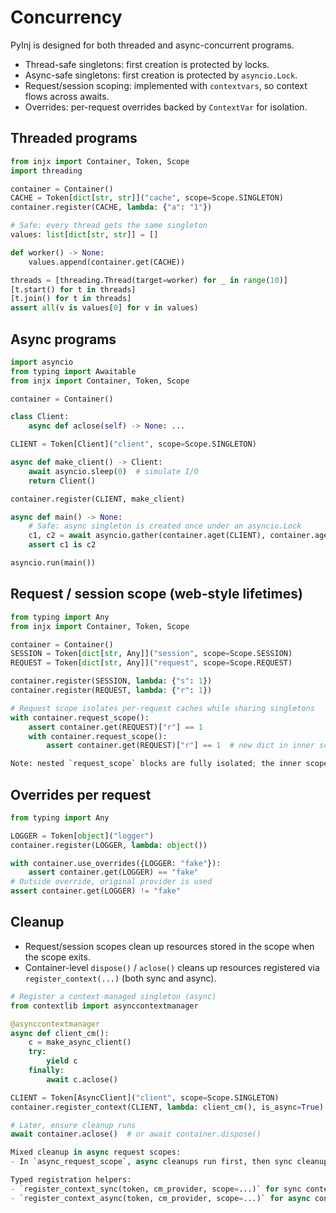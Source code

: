 # Concurrency

PyInj is designed for both threaded and async-concurrent programs.

- Thread-safe singletons: first creation is protected by locks.
- Async-safe singletons: first creation is protected by `asyncio.Lock`.
- Request/session scoping: implemented with `contextvars`, so context flows across awaits.
- Overrides: per-request overrides backed by `ContextVar` for isolation.

## Threaded programs

```python
from injx import Container, Token, Scope
import threading

container = Container()
CACHE = Token[dict[str, str]]("cache", scope=Scope.SINGLETON)
container.register(CACHE, lambda: {"a": "1"})

# Safe: every thread gets the same singleton
values: list[dict[str, str]] = []

def worker() -> None:
    values.append(container.get(CACHE))

threads = [threading.Thread(target=worker) for _ in range(10)]
[t.start() for t in threads]
[t.join() for t in threads]
assert all(v is values[0] for v in values)
```

## Async programs

```python
import asyncio
from typing import Awaitable
from injx import Container, Token, Scope

container = Container()

class Client:
    async def aclose(self) -> None: ...

CLIENT = Token[Client]("client", scope=Scope.SINGLETON)

async def make_client() -> Client:
    await asyncio.sleep(0)  # simulate I/O
    return Client()

container.register(CLIENT, make_client)

async def main() -> None:
    # Safe: async singleton is created once under an asyncio.Lock
    c1, c2 = await asyncio.gather(container.aget(CLIENT), container.aget(CLIENT))
    assert c1 is c2

asyncio.run(main())
```

## Request / session scope (web-style lifetimes)

```python
from typing import Any
from injx import Container, Token, Scope

container = Container()
SESSION = Token[dict[str, Any]]("session", scope=Scope.SESSION)
REQUEST = Token[dict[str, Any]]("request", scope=Scope.REQUEST)

container.register(SESSION, lambda: {"s": 1})
container.register(REQUEST, lambda: {"r": 1})

# Request scope isolates per-request caches while sharing singletons
with container.request_scope():
    assert container.get(REQUEST)["r"] == 1
    with container.request_scope():
        assert container.get(REQUEST)["r"] == 1  # new dict in inner scope

Note: nested `request_scope` blocks are fully isolated; the inner scope does not inherit the parent request cache. This ensures deterministic lifetimes for per-request values.
```

## Overrides per request

```python
from typing import Any

LOGGER = Token[object]("logger")
container.register(LOGGER, lambda: object())

with container.use_overrides({LOGGER: "fake"}):
    assert container.get(LOGGER) == "fake"
# Outside override, original provider is used
assert container.get(LOGGER) != "fake"
```

## Cleanup

- Request/session scopes clean up resources stored in the scope when the scope exits.
- Container-level `dispose()` / `aclose()` cleans up resources registered via `register_context(...)` (both sync and async).

```python
# Register a context-managed singleton (async)
from contextlib import asynccontextmanager

@asynccontextmanager
async def client_cm():
    c = make_async_client()
    try:
        yield c
    finally:
        await c.aclose()

CLIENT = Token[AsyncClient]("client", scope=Scope.SINGLETON)
container.register_context(CLIENT, lambda: client_cm(), is_async=True)

# Later, ensure cleanup runs
await container.aclose()  # or await container.dispose()

Mixed cleanup in async request scopes:
- In `async_request_scope`, async cleanups run first, then sync cleanups. This ensures awaiting all async finalizers before executing any synchronous ones, avoiding event loop blocking.

Typed registration helpers:
- `register_context_sync(token, cm_provider, scope=...)` for sync context managers.
- `register_context_async(token, cm_provider, scope=...)` for async context managers.
```
